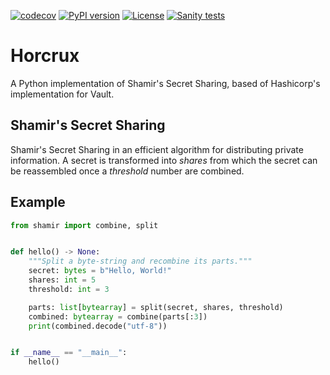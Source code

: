 [![codecov](https://codecov.io/gh/reidhoch/horcrux/branch/develop/graph/badge.svg?token=7DYAQIUMS2)](https://codecov.io/gh/reidhoch/horcrux)
[![PyPI version](https://badge.fury.io/py/horcrux.svg)](https://badge.fury.io/py/horcrux)
[![License](https://img.shields.io/badge/License-MPL--2.0-yellowgreen)](https://github.com/reidhoch/horcrux/blob/develop/LICENSE)
[![Sanity tests](https://github.com/reidhoch/horcrux/workflows/Sanity%20tests/badge.svg)](https://github.com/reidhoch/horcrux/actions/workflows/ci.yaml)
# Horcrux
A Python implementation of Shamir's Secret Sharing, based of Hashicorp's implementation for Vault.

## Shamir's Secret Sharing
Shamir's Secret Sharing in an efficient algorithm for distributing private information. A secret is transformed into _shares_ from which the secret can be reassembled once a _threshold_ number are combined.

## Example
```python
from shamir import combine, split


def hello() -> None:
    """Split a byte-string and recombine its parts."""
    secret: bytes = b"Hello, World!"
    shares: int = 5
    threshold: int = 3

    parts: list[bytearray] = split(secret, shares, threshold)
    combined: bytearray = combine(parts[:3])
    print(combined.decode("utf-8"))


if __name__ == "__main__":
    hello()
```
